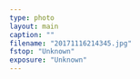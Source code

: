```yaml
---
type: photo
layout: main
caption: ""
filename: "20171116214345.jpg"
fstop: "Unknown"
exposure: "Unknown"
---
```

